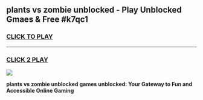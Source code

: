 
## plants vs zombie unblocked - Play Unblocked Gmaes & Free #k7qc1
<h3>
<a href="https://news.freeplayer.one?title=plants_vs_zombie_unblocked&ref=24F">CLICK TO PLAY</a></h3>
<hr>

<h3>
<a href="https://news.freeplayer.one?title=plants_vs_zombie_unblocked&ref=24F">CLICK 2 PLAY</a>
  
</h3>

<a href="https://news.freeplayer.one?title=plants_vs_zombie_unblocked&ref=24F/"><img src="https://clearcache.store/games.png"></a>


**plants vs zombie unblocked games unblocked: Your Gateway to Fun and Accessible Online Gaming**
